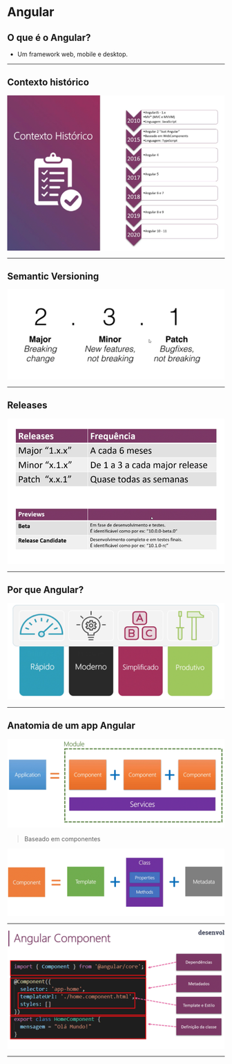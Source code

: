 # Angular

## O que é o Angular?

* Um framework web, mobile e desktop.

----

## Contexto histórico

<img src="../images/angular.png">

----

## Semantic Versioning

<img src="../images/semantic-versioning.png">

----

## Releases

<img src="../images/releases.png">

----

## Por que Angular?

<img src="../images/porqueAngular.png">

----

## Anatomia de um app Angular

<img src="../images/anatomiaAngular.png">

> Baseado em componentes

<img src="../images/componenteAngular2.png">

----

<img src="../images/componenteAngular3.png">


----
